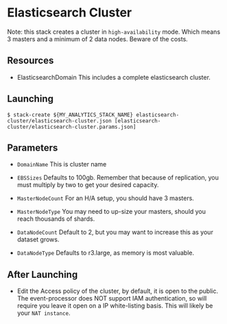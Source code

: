 # Elasticsearch Cluster

Note: this stack creates a cluster in `high-availability` mode. Which means 3 masters and a minimum of 2 data nodes. Beware of the costs.

## Resources

* ElasticsearchDomain
  This includes a complete elasticsearch cluster.

## Launching

```shell
$ stack-create ${MY_ANALYTICS_STACK_NAME} elasticsearch-cluster/elasticsearch-cluster.json [elasticsearch-cluster/elasticsearch-cluster.params.json]
```


## Parameters

* `DomainName`
  This is cluster name

* `EBSSizes`
  Defaults to 100gb. Remember that because of replication, you must multiply by two to get your desired capacity.

* `MasterNodeCount`
  For an H/A setup, you should have 3 masters.

* `MasterNodeType`
  You may need to up-size your masters, should you reach thousands of shards.

* `DataNodeCount`
  Default to 2, but you may want to increase this as your dataset grows.
  
* `DataNodeType`
  Defaults to r3.large, as memory is most valuable.

## After Launching

* Edit the Access policy of the cluster, by default, it is open to the public. The event-processor does NOT support IAM authentication, so will require you leave it open on a IP white-listing basis. This will likely be your `NAT instance`.
